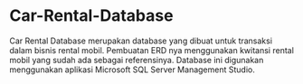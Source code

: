 # Car-Rental-Database
Car Rental Database merupakan database yang dibuat untuk transaksi dalam bisnis rental mobil.
Pembuatan ERD nya menggunakan kwitansi rental mobil yang sudah ada sebagai referensinya.
Database ini digunakan menggunakan aplikasi Microsoft SQL Server Management Studio.
